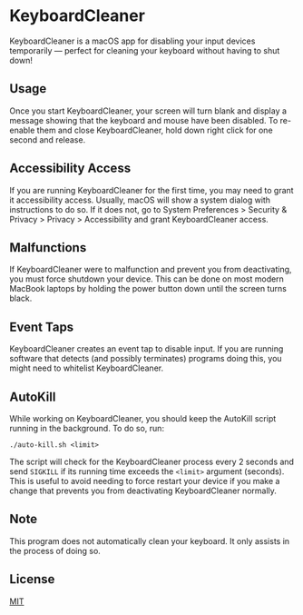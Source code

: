 # KeyboardCleaner
KeyboardCleaner is a macOS app for disabling your input devices temporarily &mdash; perfect for cleaning your keyboard without having to shut down!

## Usage
Once you start KeyboardCleaner, your screen will turn blank and display a message showing that the keyboard and mouse have been disabled. To re-enable them and close KeyboardCleaner, hold down right click for one second and release.

## Accessibility Access
If you are running KeyboardCleaner for the first time, you may need to grant it accessibility access. Usually, macOS will show a system dialog with instructions to do so. If it does not, go to System Preferences > Security & Privacy > Privacy > Accessibility and grant KeyboardCleaner access.

## Malfunctions
If KeyboardCleaner were to malfunction and prevent you from deactivating, you must force shutdown your device. This can be done on most modern MacBook laptops by holding the power button down until the screen turns black.

## Event Taps
KeyboardCleaner creates an event tap to disable input. If you are running software that detects (and possibly terminates) programs doing this, you might need to whitelist KeyboardCleaner.

## AutoKill
While working on KeyboardCleaner, you should keep the AutoKill script running in the background. To do so, run:
```
./auto-kill.sh <limit>
```
The script will check for the KeyboardCleaner process every 2 seconds and send `SIGKILL` if its running time exceeds the `<limit>` argument (seconds). This is useful to avoid needing to force restart your device if you make a change that prevents you from deactivating KeyboardCleaner normally.

## Note
This program does not automatically clean your keyboard. It only assists in the process of doing so.

## License
[MIT](LICENSE)
